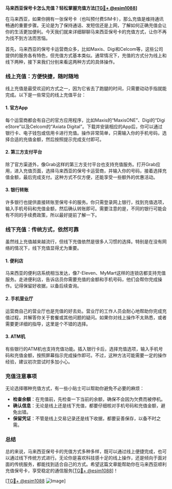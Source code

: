 **马来西亚保号卡怎么充值？轻松掌握充值方法[[TG💪+ @esim1088](https://t.me/s/esim1088)]**

在马来西亚，如果你拥有一张保号卡（也叫预付费SIM卡），那么充值是维持通讯畅通的重要步骤。无论是为了保持通话、发短信还是上网，了解如何正确充值会让你的生活更加便利。今天我们就来详细聊聊马来西亚保号卡的充值方式，让你不再为找不到方法而苦恼。

首先，马来西亚的保号卡运营商众多，比如Maxis、Digi和Celcom等，这些公司提供的服务各有特色，但充值方式基本类似。通常情况下，充值的方式分为线上和线下两种，接下来我们分别来看这两种方式的具体操作。

### 线上充值：方便快捷，随时随地

线上充值是最受欢迎的方式之一，因为它省去了跑腿的时间，只需要动动手指就能完成。以下是一些常见的线上充值平台：

#### 1. 官方App
每个运营商都会有自己的官方应用程序，比如Maxis的“MaxisONE”、Digi的“Digi eStore”以及Celcom的“Axiata Digital”。下载并安装相应的App后，你可以通过银行卡、电子钱包或信用卡进行充值。操作非常简单，只需输入你的手机号码，选择合适的充值金额，然后按照提示完成支付即可。

#### 2. 第三方支付平台
除了官方渠道外，像Grab这样的第三方支付平台也支持充值服务。打开Grab应用，进入充值页面，选择马来西亚的保号卡运营商，并输入你的号码，接着选择充值金额，最后完成支付。这种方式不仅方便，还能享受一些额外的优惠活动。

#### 3. 银行转账
许多银行也提供直接转账至保号卡的服务。你只需登录网上银行，找到充值选项，输入手机号码和充值金额，然后确认转账即可。需要注意的是，不同的银行可能会有不同的手续费政策，所以最好提前了解一下。

### 线下充值：传统方式，依然可靠

虽然线上充值越来越流行，但线下充值依然是很多人习惯的选择。特别是在没有网络的情况下，线下充值显得尤为重要。

#### 1. 便利店
马来西亚的便利店系统相当发达，像7-Eleven、MyMart这样的连锁店都支持充值服务。走进便利店，告诉店员你需要充值的金额和手机号码，他们会帮你完成操作。记得保留好收据，以备后续查询。

#### 2. 手机营业厅
运营商自己的营业厅也是充值的好去处。营业厅的工作人员会耐心地帮助你完成充值过程，并解答你关于套餐或其他问题的疑问。如果你对线上操作不太熟悉，或者需要更详细的指导，这里是个不错的选择。

#### 3. ATM机
有些银行的ATM机也支持充值功能。插入银行卡后，选择充值选项，输入手机号码和充值金额，按照屏幕指示完成操作即可。不过，这种方法可能需要一定的操作经验，建议初次尝试时多加小心。

### 充值注意事项

无论选择哪种充值方式，有一些小贴士可以帮助你避免不必要的麻烦：

- **检查余额**：在充值前，先检查一下当前的余额，确保不会因为欠费而被停机。
- **确认信息**：无论是线上还是线下充值，都要仔细核对手机号码和充值金额，避免出错。
- **保留凭证**：不管是线上交易记录还是线下收据，都要妥善保存，以备不时之需。

### 总结

总的来说，马来西亚保号卡的充值方式多种多样，既可以通过线上便捷完成，也可以通过线下传统方式进行。无论你是喜欢科技感十足的线上操作，还是倾向于面对面的传统服务，都能找到适合自己的方式。希望这篇文章能帮助你在马来西亚顺利充值保号卡，享受稳定的通信服务[[TG💪+ @esim1088](https://t.me/s/esim1088)]！

[[TG💪+ @esim1088](https://t.me/s/esim1088) ![Image](https://i.postimg.cc/4NQfJmqS/Snipaste-2025-05-13-00-14-12.png)]